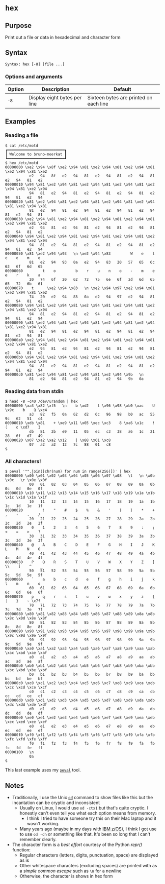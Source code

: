 # `hex`

## Purpose
Print out a file or data in hexadecimal and character form

## Syntax
```
Syntax: hex [-8] [file ...]
```

### Options and arguments
| Option | Description | Default |
| ------ | ----------- | ------- |
|  `-8`  | Display eight bytes per line | Sixteen bytes are printed on each line |

## Examples

### Reading a file
```
$ cat /etc/motd
┏━━━━━━━━━━━━━━━━━━━━━━━━━━┓
┃ Welcome to bruno-meerkat ┃
┗━━━━━━━━━━━━━━━━━━━━━━━━━━┛
$ hex /etc/motd
00000000 \xe2 \x94 \x8f \xe2 \x94 \x81 \xe2 \x94 \x81 \xe2 \x94 \x81 \xe2 \x94 \x81 \xe2
           e2   94   8f   e2   94   81   e2   94   81   e2   94   81   e2   94   81   e2
00000010 \x94 \x81 \xe2 \x94 \x81 \xe2 \x94 \x81 \xe2 \x94 \x81 \xe2 \x94 \x81 \xe2 \x94
           94   81   e2   94   81   e2   94   81   e2   94   81   e2   94   81   e2   94
00000020 \x81 \xe2 \x94 \x81 \xe2 \x94 \x81 \xe2 \x94 \x81 \xe2 \x94 \x81 \xe2 \x94 \x81
           81   e2   94   81   e2   94   81   e2   94   81   e2   94   81   e2   94   81
00000030 \xe2 \x94 \x81 \xe2 \x94 \x81 \xe2 \x94 \x81 \xe2 \x94 \x81 \xe2 \x94 \x81 \xe2
           e2   94   81   e2   94   81   e2   94   81   e2   94   81   e2   94   81   e2
00000040 \x94 \x81 \xe2 \x94 \x81 \xe2 \x94 \x81 \xe2 \x94 \x81 \xe2 \x94 \x81 \xe2 \x94
           94   81   e2   94   81   e2   94   81   e2   94   81   e2   94   81   e2   94
00000050 \x81 \xe2 \x94 \x93   \n \xe2 \x94 \x83         W    e    l    c    o    m    e
           81   e2   94   93   0a   e2   94   83   20   57   65   6c   63   6f   6d   65
00000060         t    o         b    r    u    n    o    -    m    e    e    r    k    a
           20   74   6f   20   62   72   75   6e   6f   2d   6d   65   65   72   6b   61
00000070    t      \xe2 \x94 \x83   \n \xe2 \x94 \x97 \xe2 \x94 \x81 \xe2 \x94 \x81 \xe2
           74   20   e2   94   83   0a   e2   94   97   e2   94   81   e2   94   81   e2
00000080 \x94 \x81 \xe2 \x94 \x81 \xe2 \x94 \x81 \xe2 \x94 \x81 \xe2 \x94 \x81 \xe2 \x94
           94   81   e2   94   81   e2   94   81   e2   94   81   e2   94   81   e2   94
00000090 \x81 \xe2 \x94 \x81 \xe2 \x94 \x81 \xe2 \x94 \x81 \xe2 \x94 \x81 \xe2 \x94 \x81
           81   e2   94   81   e2   94   81   e2   94   81   e2   94   81   e2   94   81
000000a0 \xe2 \x94 \x81 \xe2 \x94 \x81 \xe2 \x94 \x81 \xe2 \x94 \x81 \xe2 \x94 \x81 \xe2
           e2   94   81   e2   94   81   e2   94   81   e2   94   81   e2   94   81   e2
000000b0 \x94 \x81 \xe2 \x94 \x81 \xe2 \x94 \x81 \xe2 \x94 \x81 \xe2 \x94 \x81 \xe2 \x94
           94   81   e2   94   81   e2   94   81   e2   94   81   e2   94   81   e2   94
000000c0 \x81 \xe2 \x94 \x81 \xe2 \x94 \x81 \xe2 \x94 \x9b   \n
           81   e2   94   81   e2   94   81   e2   94   9b   0a
```

### Reading data from stdin
```
$ head -8 -c40 /dev/urandom | hex
00000000 \xa3 \x82 \xf5   \n    b \xd2    l \x96 \x98 \xb0 \xac    U \x9c    b    Q \xc4
           a3   82   f5   0a   62   d2   6c   96   98   b0   ac   55   9c   62   51   c4
00000010 \xdb \x81    + \xe9 \x11 \x05 \xec \xc3    8 \xa6 \x1c    !    (    o \xd7    I
           db   81   2b   e9   11   05   ec   c3   38   a6   1c   21   28   6f   d7   49
00000020 \x07 \xa2 \xa2 \x12    | \x88 \x01 \xc8
           07   a2   a2   12   7c   88   01   c8
$ 
```

### All characters!
```
$ peval '"".join([chr(num) for num in range(256)])' | hex
00000000 \x00 \x01 \x02 \x03 \x04 \x05 \x06 \x07 \x08   \t   \n \x0b \x0c   \r \x0e \x0f
           00   01   02   03   04   05   06   07   08   09   0a   0b   0c   0d   0e   0f
00000010 \x10 \x11 \x12 \x13 \x14 \x15 \x16 \x17 \x18 \x19 \x1a \x1b \x1c \x1d \x1e \x1f
           10   11   12   13   14   15   16   17   18   19   1a   1b   1c   1d   1e   1f
00000020         !    "    #    $    %    &    '    (    )    *    +    ,    -    .    /
           20   21   22   23   24   25   26   27   28   29   2a   2b   2c   2d   2e   2f
00000030    0    1    2    3    4    5    6    7    8    9    :    ;    <    =    >    ?
           30   31   32   33   34   35   36   37   38   39   3a   3b   3c   3d   3e   3f
00000040    @    A    B    C    D    E    F    G    H    I    J    K    L    M    N    O
           40   41   42   43   44   45   46   47   48   49   4a   4b   4c   4d   4e   4f
00000050    P    Q    R    S    T    U    V    W    X    Y    Z    [   \\    ]    ^    _
           50   51   52   53   54   55   56   57   58   59   5a   5b   5c   5d   5e   5f
00000060    `    a    b    c    d    e    f    g    h    i    j    k    l    m    n    o
           60   61   62   63   64   65   66   67   68   69   6a   6b   6c   6d   6e   6f
00000070    p    q    r    s    t    u    v    w    x    y    z    {    |    }    ~ \x7f
           70   71   72   73   74   75   76   77   78   79   7a   7b   7c   7d   7e   7f
00000080 \x80 \x81 \x82 \x83 \x84 \x85 \x86 \x87 \x88 \x89 \x8a \x8b \x8c \x8d \x8e \x8f
           80   81   82   83   84   85   86   87   88   89   8a   8b   8c   8d   8e   8f
00000090 \x90 \x91 \x92 \x93 \x94 \x95 \x96 \x97 \x98 \x99 \x9a \x9b \x9c \x9d \x9e \x9f
           90   91   92   93   94   95   96   97   98   99   9a   9b   9c   9d   9e   9f
000000a0 \xa0 \xa1 \xa2 \xa3 \xa4 \xa5 \xa6 \xa7 \xa8 \xa9 \xaa \xab \xac \xad \xae \xaf
           a0   a1   a2   a3   a4   a5   a6   a7   a8   a9   aa   ab   ac   ad   ae   af
000000b0 \xb0 \xb1 \xb2 \xb3 \xb4 \xb5 \xb6 \xb7 \xb8 \xb9 \xba \xbb \xbc \xbd \xbe \xbf
           b0   b1   b2   b3   b4   b5   b6   b7   b8   b9   ba   bb   bc   bd   be   bf
000000c0 \xc0 \xc1 \xc2 \xc3 \xc4 \xc5 \xc6 \xc7 \xc8 \xc9 \xca \xcb \xcc \xcd \xce \xcf
           c0   c1   c2   c3   c4   c5   c6   c7   c8   c9   ca   cb   cc   cd   ce   cf
000000d0 \xd0 \xd1 \xd2 \xd3 \xd4 \xd5 \xd6 \xd7 \xd8 \xd9 \xda \xdb \xdc \xdd \xde \xdf
           d0   d1   d2   d3   d4   d5   d6   d7   d8   d9   da   db   dc   dd   de   df
000000e0 \xe0 \xe1 \xe2 \xe3 \xe4 \xe5 \xe6 \xe7 \xe8 \xe9 \xea \xeb \xec \xed \xee \xef
           e0   e1   e2   e3   e4   e5   e6   e7   e8   e9   ea   eb   ec   ed   ee   ef
000000f0 \xf0 \xf1 \xf2 \xf3 \xf4 \xf5 \xf6 \xf7 \xf8 \xf9 \xfa \xfb \xfc \xfd \xfe \xff
           f0   f1   f2   f3   f4   f5   f6   f7   f8   f9   fa   fb   fc   fd   fe   ff
00000100   \n
           0a
$ 
```
This last example uses my [`peval`](peval.md) tool.

## Notes

- Traditionally, I use the Unix [`od`](http://pubs.opengroup.org/onlinepubs/7908799/xcu/od.html) command to show files like this but the incantation can be cryptic and inconsistent
  - Usually on Linux, I would use `od -ctx1` but that's quite cryptic.  I honestly can't even tell you what each option means from memory.
    - I think I tried to have someone try this on their Mac laptop and it wasn't working.
  - Many years ago (maybe in my days with [IBM z/OS](https://www.wikiwand.com/en/Z/OS)), I think I got use to use `od -ch` or something like that.  It's been so long that I can't remember clearly.
- The character form is a _best effort_ courtesy of the Python _repr()_ function:
  - Regular characters (letters, digits, punctuation, space) are displayed as is
  - Other whitespace characters (excluding spaces) are printed with as a _simple common escape_ such as `\n` for a newline
  - Otherwise, the character is shows in hex form
